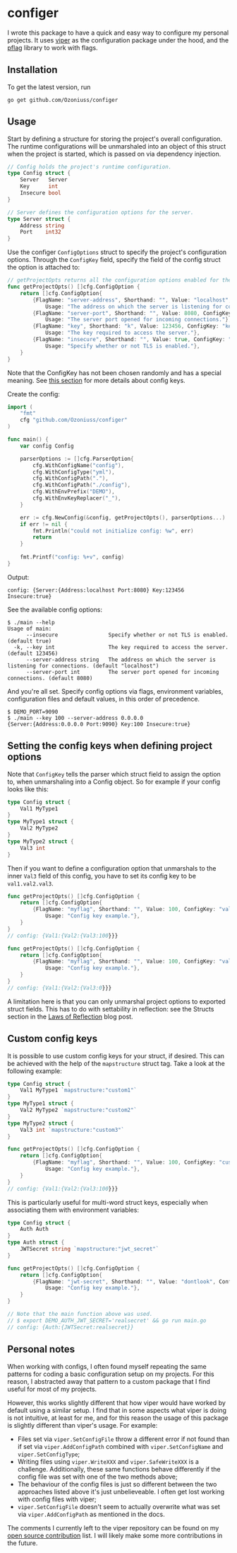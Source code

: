 # configer

I wrote this package to have a quick and easy way to configure my personal projects. It uses [viper](https://github.com/spf13/viper) as the configuration package under the hood, and the [pflag](https://github.com/spf13/pflag) library to work with flags.

Installation
------------

To get the latest version, run

```
go get github.com/Ozoniuss/configer
```

Usage
-----

Start by defining a structure for storing the project's overall configuration. The runtime configurations will be unmarshaled into an object of this struct when the project is started, which is passed on via dependency injection.

```go
// Config holds the project's runtime configuration.
type Config struct {
	Server   Server
	Key      int
	Insecure bool
}

// Server defines the configuration options for the server.
type Server struct {
	Address string
	Port    int32
}
```

Use the configer `ConfigOptions` struct to specify the project's configuration options. Through the `ConfigKey` field, specify the field of the config struct the option is attached to:

```go
// getProjectOpts returns all the configuration options enabled for the project.
func getProjectOpts() []cfg.ConfigOption {
	return []cfg.ConfigOption{
		{FlagName: "server-address", Shorthand: "", Value: "localhost", ConfigKey: "server.address",
			Usage: "The address on which the server is listening for connections."},
		{FlagName: "server-port", Shorthand: "", Value: 8080, ConfigKey: "server.port",
			Usage: "The server port opened for incoming connections."},
		{FlagName: "key", Shorthand: "k", Value: 123456, ConfigKey: "key",
			Usage: "The key required to access the server."},
		{FlagName: "insecure", Shorthand: "", Value: true, ConfigKey: "insecure",
			Usage: "Specify whether or not TLS is enabled."},
	}
}
```

Note that the ConfigKey has not been chosen randomly and has a special meaning. See [this section](#setting-the-config-keys-when-defining-project-options) for more details about config keys.

Create the config:

```go
import (
	"fmt"
	cfg "github.com/Ozoniuss/configer"
)

func main() {
	var config Config

	parserOptions := []cfg.ParserOption{
		cfg.WithConfigName("config"),
		cfg.WithConfigType("yml"),
		cfg.WithConfigPath("."),
		cfg.WithConfigPath("./config"),
		cfg.WithEnvPrefix("DEMO"),
		cfg.WithEnvKeyReplacer("_"),
	}

	err := cfg.NewConfig(&config, getProjectOpts(), parserOptions...)
	if err != nil {
		fmt.Println("could not initialize config: %w", err)
		return
	}
	
	fmt.Printf("config: %+v", config)
}
```

Output:

```
config: {Server:{Address:localhost Port:8080} Key:123456 Insecure:true}
```

See the available config options:

```
$ ./main --help
Usage of main:
      --insecure                Specify whether or not TLS is enabled. (default true)
  -k, --key int                 The key required to access the server. (default 123456)
      --server-address string   The address on which the server is listening for connections. (default "localhost")
      --server-port int         The server port opened for incoming connections. (default 8080)
```

And you're all set. Specify config options via flags, environment variables, configuration files and default values, in this order of precedence.

```
$ DEMO_PORT=9090
$ ./main --key 100 --server-address 0.0.0.0
{Server:{Address:0.0.0.0 Port:9090} Key:100 Insecure:true}
```

Setting the config keys when defining project options
----------------------------------------------------- 

Note that `ConfigKey` tells the parser which struct field to assign the option to, when unmarshaling into a Config object. So for example if your config looks like this:

```go
type Config struct {
	Val1 MyType1
}
type MyType1 struct {
	Val2 MyType2
}
type MyType2 struct {
	Val3 int
}
```

Then if you want to define a configuration option that unmarshals to the inner `Val3` field of this config, you have to set its config key to be `val1.val2.val3`.

```go
func getProjectOpts() []cfg.ConfigOption {
	return []cfg.ConfigOption{
		{FlagName: "myflag", Shorthand: "", Value: 100, ConfigKey: "val1.val2.val3",
			Usage: "Config key example."},
	}
}
// config: {Val1:{Val2:{Val3:100}}}

func getProjectOpts() []cfg.ConfigOption {
	return []cfg.ConfigOption{
		{FlagName: "myflag", Shorthand: "", Value: 100, ConfigKey: "val1.val2.val3000",
			Usage: "Config key example."},
	}
}
// config: {Val1:{Val2:{Val3:0}}}
```

A limitation here is that you can only unmarshal project options to exported struct fields. This has to do with settability in reflection: see the Structs section in the [Laws of Reflection](https://go.dev/blog/laws-of-reflection) blog post.

Custom config keys
-----------------

It is possible to use custom config keys for your struct, if desired. This can be achieved with the help of the `mapstructure` struct tag. Take a look at the following example:

```go
type Config struct {
	Val1 MyType1 `mapstructure:"custom1"`
}
type MyType1 struct {
	Val2 MyType2 `mapstructure:"custom2"`
}
type MyType2 struct {
	Val3 int `mapstructure:"custom3"`
}

func getProjectOpts() []cfg.ConfigOption {
	return []cfg.ConfigOption{
		{FlagName: "myflag", Shorthand: "", Value: 100, ConfigKey: "custom1.custom2.custom3",
			Usage: "Config key example."},
	}
}
// config: {Val1:{Val2:{Val3:100}}}
```

This is particularly useful for multi-word struct keys, especially when associating them with environment variables:

```go
type Config struct {
	Auth Auth
}
type Auth struct {
	JWTSecret string `mapstructure:"jwt_secret"`
}

func getProjectOpts() []cfg.ConfigOption {
	return []cfg.ConfigOption{
		{FlagName: "jwt-secret", Shorthand: "", Value: "dontlook", ConfigKey: "auth.jwt_secret",
			Usage: "Config key example."},
	}
}

// Note that the main function above was used.
// $ export DEMO_AUTH_JWT_SECRET='realsecret' && go run main.go 
// config: {Auth:{JWTSecret:realsecret}}
```


Personal notes
--------------

When working with configs, I often found myself repeating the same patterns for coding a basic configuration setup on my projects. For this reason, I abstracted away that pattern to a custom package that I find useful for most of my projects.

However, this works slightly different that how viper would have worked by default using a similar setup. I find that in some aspects what viper is doing is not intuitive, at least for me, and for this reason the usage of this package is slightly different than viper's usage. For example:

- Files set via `viper.SetConfigFile` throw a different error if not found than if set via `viper.AddConfigPath` combined with `viper.SetConfigName` and `viper.SetConfigType`; 
- Writing files using `viper.WriteXXX` and `viper.SafeWriteXXX` is a challenge. Additionally, these same functions behave differently if the config file was set with one of the two methods above;
- The behaviour of the config files is just so different between the two approaches listed above it's just unbelieveable. I often get lost working with config files with viper;
- `viper.SetConfigFile` doesn't seem to actually overwrite what was set via `viper.AddConfigPath` as mentioned in the docs.

The comments I currently left to the viper repository can be found on my [open source contribution](https://github.com/Ozoniuss) list. I will likely make some more contributions in the future.